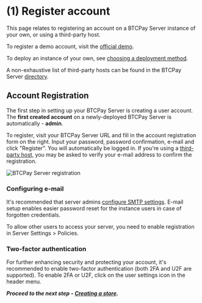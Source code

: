 # (1) Register account

This page relates to registering an account on a BTCPay Server instance of your own, or using a third-party host.

To register a demo account, visit the [official demo](https://mainnet.demo.btcpayserver.org/login).

To deploy an instance of your own, see [choosing a deployment method](/Deployment/README.md).

A non-exhaustive list of third-party hosts can be found in the BTCPay Server [directory](https://directory.btcpayserver.org/filter/hosts).

## Account Registration

The first step in setting up your BTCPay Server is creating a user account. The **first created account** on a newly-deployed BTCPay Server is automatically - **admin**.

To register, visit your BTCPay Server URL and fill in the account registration form on the right. Input your password, password confirmation, e-mail and click "Register". You will automatically be logged in. If you're using a [third-party host](/Deployment/ThirdPartyHosting.md), you may be asked to verify your e-mail address to confirm the registration.

![BTCPay Server registration](./img/btcpay-registration-page.jpg "BTCPay Server registration")

### Configuring e-mail

It's recommended that server admins [configure SMTP settings](./FAQ/ServerSettings.md#how-to-configure-smtp-settings-in-btcpay). E-mail setup enables easier password reset for the instance users in case of forgotten credentials.

To allow other users to access your server, you need to enable registration in Server Settings > Policies.

### Two-factor authentication

For further enhancing security and protecting your account, it's recommended to enable two-factor authentication (both 2FA and U2F are supported). To enable 2FA or U2F, click on the user settings icon in the header menu.

***Proceed to the next step - [Creating a store](./CreateStore.md).***
